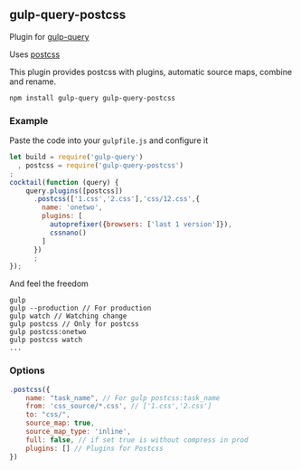 ## gulp-query-postcss
Plugin for [gulp-query](https://github.com/gulp-query/gulp-query)

Uses [postcss](https://github.com/postcss/postcss)

This plugin provides postcss with plugins, automatic source maps, combine and rename.

```
npm install gulp-query gulp-query-postcss
```

### Example
Paste the code into your `gulpfile.js` and configure it
```javascript
let build = require('gulp-query')
  , postcss = require('gulp-query-postcss')
;
cocktail(function (query) {
    query.plugins([postcss])
      .postcss(['1.css','2.css'],'css/12.css',{
        name: 'onetwo',
        plugins: [
          autoprefixer({browsers: ['last 1 version']}),
          cssnano()
        ]
      })
      ;
});
```
And feel the freedom
```
gulp
gulp --production // For production
gulp watch // Watching change
gulp postcss // Only for postcss
gulp postcss:onetwo
gulp postcss watch
...
```

### Options
```javascript
.postcss({
    name: "task_name", // For gulp postcss:task_name 
    from: 'css_source/*.css', // ['1.css','2.css']
    to: "css/",
    source_map: true,
    source_map_type: 'inline',
    full: false, // if set true is without compress in prod
    plugins: [] // Plugins for Postcss
})
```